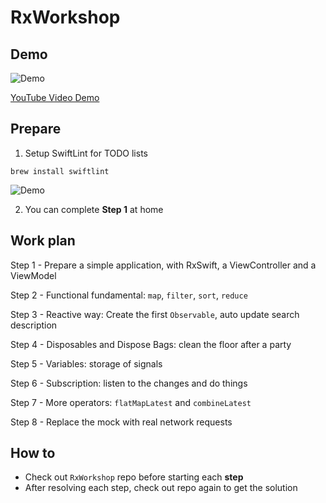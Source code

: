 # RxWorkshop

## Demo
![Demo](https://github.com/khoitruongminh/RxWorkshop/blob/master/demo.gif?raw=true)

[YouTube Video Demo](https://www.youtube.com/watch?v=cYTgXuiw248)

## Prepare

1. Setup SwiftLint for TODO lists
```
brew install swiftlint
```
![Demo](https://github.com/khoitruongminh/RxWorkshop/blob/master/swiftlint.png?raw=true)

2. You can complete **Step 1** at home

## Work plan

Step 1 - Prepare a simple application, with RxSwift, a ViewController and a ViewModel

Step 2 - Functional fundamental: `map`, `filter`, `sort`, `reduce`

Step 3 - Reactive way: Create the first `Observable`, auto update search description

Step 4 - Disposables and Dispose Bags: clean the floor after a party

Step 5 - Variables: storage of signals

Step 6 - Subscription: listen to the changes and do things
	
Step 7 - More operators: `flatMapLatest` and `combineLatest`

Step 8 - Replace the mock with real network requests

## How to

- Check out `RxWorkshop` repo before starting each **step**
- After resolving each step, check out repo again to get the solution
 